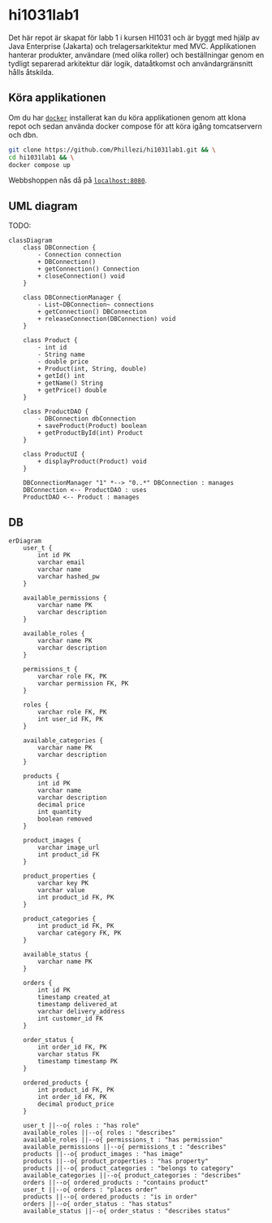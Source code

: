 # hi1031lab1

Det här repot är skapat för labb 1 i kursen HI1031 och är byggt med hjälp av Java Enterprise (Jakarta) och trelagersarkitektur med MVC. Applikationen hanterar produkter, användare (med olika roller) och beställningar genom en tydligt separerad arkitektur där logik, dataåtkomst och användargränsnitt hålls åtskilda.

## Köra applikationen

Om du har [`docker`](https://docker.com/) installerat kan du köra applikationen genom att klona repot och sedan använda docker compose för att köra igång tomcatservern och dbn.

```bash
git clone https://github.com/Phillezi/hi1031lab1.git && \
cd hi1031lab1 && \
docker compose up
```

Webbshoppen nås då på [`localhost:8080`](http://localhost:8080).

## UML diagram

TODO:

```mermaid
classDiagram
    class DBConnection {
        - Connection connection
        + DBConnection()
        + getConnection() Connection
        + closeConnection() void
    }

    class DBConnectionManager {
        - List~DBConnection~ connections
        + getConnection() DBConnection
        + releaseConnection(DBConnection) void
    }

    class Product {
        - int id
        - String name
        - double price
        + Product(int, String, double)
        + getId() int
        + getName() String
        + getPrice() double
    }

    class ProductDAO {
        - DBConnection dbConnection
        + saveProduct(Product) boolean
        + getProductById(int) Product
    }

    class ProductUI {
        + displayProduct(Product) void
    }

    DBConnectionManager "1" *--> "0..*" DBConnection : manages
    DBConnection <-- ProductDAO : uses
    ProductDAO <-- Product : manages

```

## DB

```mermaid
erDiagram
    user_t {
        int id PK
        varchar email
        varchar name
        varchar hashed_pw
    }

    available_permissions {
        varchar name PK
        varchar description
    }

    available_roles {
        varchar name PK
        varchar description
    }

    permissions_t {
        varchar role FK, PK
        varchar permission FK, PK
    }

    roles {
        varchar role FK, PK
        int user_id FK, PK
    }

    available_categories {
        varchar name PK
        varchar description
    }

    products {
        int id PK
        varchar name
        varchar description
        decimal price
        int quantity
        boolean removed
    }

    product_images {
        varchar image_url
        int product_id FK
    }

    product_properties {
        varchar key PK
        varchar value
        int product_id FK, PK
    }

    product_categories {
        int product_id FK, PK
        varchar category FK, PK
    }

    available_status {
        varchar name PK
    }

    orders {
        int id PK
        timestamp created_at
        timestamp delivered_at
        varchar delivery_address
        int customer_id FK
    }

    order_status {
        int order_id FK, PK
        varchar status FK
        timestamp timestamp PK
    }

    ordered_products {
        int product_id FK, PK
        int order_id FK, PK
        decimal product_price
    }

    user_t ||--o{ roles : "has role"
    available_roles ||--o{ roles : "describes"
    available_roles ||--o{ permissions_t : "has permission"
    available_permissions ||--o{ permissions_t : "describes"
    products ||--o{ product_images : "has image"
    products ||--o{ product_properties : "has property"
    products ||--o{ product_categories : "belongs to category"
    available_categories ||--o{ product_categories : "describes"
    orders ||--o{ ordered_products : "contains product"
    user_t ||--o{ orders : "places order"
    products ||--o{ ordered_products : "is in order"
    orders ||--o{ order_status : "has status"
    available_status ||--o{ order_status : "describes status"

```
